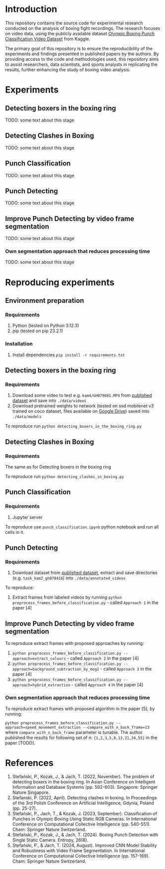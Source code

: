 # Introduction
This repository contains the source code for experimental research conducted on the analysis of boxing fight recordings. 
The research focuses on video data, using the publicly available dataset [Olympic Boxing Punch Classification Video Dataset](https://www.kaggle.com/datasets/piotrstefaskiue/olympic-boxing-punch-classification-video-dataset) from Kaggle.

The primary goal of this repository is to ensure the reproducibility of the experiments and findings presented in published papers by the authors.
By providing access to the code and methodologies used, this repository aims to assist researchers, data scientists, and sports analysts in replicating the results, further enhancing the study of boxing video analysis.

# Experiments
## Detecting boxers in the boxing ring
TODO: some text about this stage 

## Detecting Clashes in Boxing
TODO: some text about this stage 

## Punch Classification
TODO: some text about this stage 

## Punch Detecting
TODO: some text about this stage 

## Improve Punch Detecting by video frame segmentation
TODO: some text about this stage 

### Own segmentation approach that reduces processing time
TODO: some text about this stage 

# Reproducing experiments
## Environment preparation
### Requirements
1. Python (tested on Python 3.12.3)
2. pip (tested on pip 23.2.1)

### Installation
1. Install dependencies `pip install -r requirements.txt`

## Detecting boxers in the boxing ring
### Requirements
1. Download some video to test e.g. `kam4/GH079681.MP4` from [published dataset](TODO) and save into `./data/videos`
2. Download pretrained weights to network (tested on ssd mobilenet v3 trained on coco dataset, files available on [Google Drive](https://drive.google.com/drive/folders/1TB3rL7pTCSQhcGYloc-jTIk1l_GvwEeE?usp=sharing)) saved into `./data/models`

To reproduce run `python detecting_boxers_in_the_boxing_ring.py`

## Detecting Clashes in Boxing
### Requirements
The same as for Detecting boxers in the boxing ring

To reproduce run `python detecting_clashes_in_boxing.py`

## Punch Classification
### Requirements
1. Jupyter server

To reproduce use `punch_classification.ipynb` python notebook and run all cells in it.

## Punch Detecting
### Requirements
1. Download dataset from [published dataset](https://www.kaggle.com/datasets/piotrstefaskiue/olympic-boxing-punch-classification-video-dataset), extract and save directories (e.g. `task_kam2_gh078416`) into `./data/annotated_videos`

To reproduce:
1. Extract frames from labeled videos by running `python preprocess_frames_before_classification.py` - called `Approach 1` in the paper [4]

## Improve Punch Detecting by video frame segmentation
To reproduce extract frames with proposed approaches by running:
1. `python preprocess_frames_before_classification.py --approach=extract_colours` - called `Approach 2` in the paper [4]
2. `python preprocess_frames_before_classification.py --approach=background_subtraction_by_mog2` - called `Approach 3` in the paper [4]
3. `python preprocess_frames_before_classification.py --approach=hybrid_extraction` - called `Approach 4` in the paper [4]

### Own segmentation approach that reduces processing time
To reproduce extract frames with proposed algorithm in the paper [5], by running:

`python preprocess_frames_before_classification.py --approach=speed_movement_extraction --compare_with_n_back_frame=13` where `compare_with_n_back_frame` parameter is tunable. The author published the results for following set of n: `{1,2,3,5,8,13,21,34,55}` in the paper [TODO].


# References
1. Stefański, P., Kozak, J., & Jach, T. (2022, November). The problem of detecting boxers in the boxing ring. In Asian Conference on Intelligent Information and Database Systems (pp. 592-603). Singapore: Springer Nature Singapore.
2. Stefanski, P. (2022, April). Detecting clashes in boxing. In Proceedings of the 3rd Polish Conference on Artificial Intelligence, Gdynia, Poland (pp. 25-27).
3. Stefański, P., Jach, T., & Kozak, J. (2023, September). Classification of Punches in Olympic Boxing Using Static RGB Cameras. In International Conference on Computational Collective Intelligence (pp. 540-551). Cham: Springer Nature Switzerland.
4. Stefański, P., Kozak, J., & Jach, T. (2024). Boxing Punch Detection with Single Static Camera. Entropy, 26(8).
5. Stefański, P., & Jach, T. (2024, August). Improved CNN Model Stability and Robustness with Video Frame Segmentation. In International Conference on Computational Collective Intelligence (pp. 157-169). Cham: Springer Nature Switzerland.